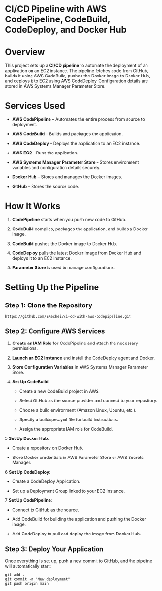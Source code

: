 # CI/CD Pipeline with AWS CodePipeline, CodeBuild, CodeDeploy, and Docker Hub

# Overview

This project sets up a **CI/CD pipeline** to automate the deployment of an application on an EC2 instance. The pipeline fetches code from GitHub, builds it using AWS CodeBuild, pushes the Docker image to Docker Hub, and deploys it to EC2 using AWS CodeDeploy. Configuration details are stored in AWS Systems Manager Parameter Store.

# Services Used

- **AWS CodePipeline** – Automates the entire process from source to deployment.

- **AWS CodeBuild** – Builds and packages the application.

- **AWS CodeDeploy** – Deploys the application to an EC2 instance.

- **AWS EC2** – Runs the application.

- **AWS Systems Manager Parameter Store** – Stores environment variables and configuration details securely.

- **Docker Hub** – Stores and manages the Docker images.

- **GitHub** – Stores the source code.


# How It Works

1. **CodePipeline** starts when you push new code to GitHub.

2. **CodeBuild** compiles, packages the application, and builds a Docker image.

3. **CodeBuild** pushes the Docker image to Docker Hub.

4. **CodeDeploy** pulls the latest Docker image from Docker Hub and deploys it to an EC2 instance.

5. **Parameter Store** is used to manage configurations.


# Setting Up the Pipeline

## Step 1: Clone the Repository
```
https://github.com/EKechei/ci-cd-with-aws-codepipeline.git
```
## Step 2: Configure AWS Services 

1. **Create an IAM Role** for CodePipeline and attach the necessary permissions.

2. **Launch an EC2 Instance** and install the CodeDeploy agent and Docker.

3. **Store Configuration Variables** in AWS Systems Manager Parameter Store.

4. **Set Up CodeBuild**:
   
   - Create a new CodeBuild project in AWS.
   
   - Select GitHub as the source provider and connect to your repository.
   
   - Choose a build environment (Amazon Linux, Ubuntu, etc.).
   
   - Specify a buildspec.yml file for build instructions.
   
   - Assign the appropriate IAM role for CodeBuild.

5 **Set Up Docker Hub**:

   - Create a repository on Docker Hub.

   - Store Docker credentials in AWS Parameter Store or AWS Secrets Manager.

6 **Set Up CodeDeploy**:

   - Create a CodeDeploy Application.
   
   - Set up a Deployment Group linked to your EC2 instance.

7 **Set Up CodePipeline**:

   - Connect to GitHub as the source.
   
   - Add CodeBuild for building the application and pushing the Docker image.
   
   - Add CodeDeploy to pull and deploy the image from Docker Hub.


## Step 3: Deploy Your Application

Once everything is set up, push a new commit to GitHub, and the pipeline will automatically start:

```
git add .
git commit -m "New deployment"
git push origin main

```




















